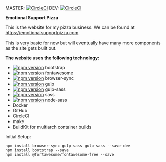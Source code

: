 MASTER: [![CircleCI](https://circleci.com/gh/IamMrCupp/esp_project/tree/master.svg?style=svg)](https://circleci.com/gh/IamMrCupp/esp_project/tree/master)
DEV: [![CircleCI](https://circleci.com/gh/IamMrCupp/esp_project/tree/master.svg?style=svg)](https://circleci.com/gh/IamMrCupp/esp_project/tree/dev)


**Emotional Support Pizza**

This is the website for my pizza business.
We can be found at https://emotionalsupportpizza.com

This is very basic for now but will eventually have many more components as the site gets built out.



**The website uses the following technology:**
- [![npm version](https://badge.fury.io/js/bootstrap.svg)](https://badge.fury.io/js/bootstrap)  bootstrap
- [![npm version](https://badge.fury.io/js/%40fortawesome%2Ffontawesome-free.svg)](https://badge.fury.io/js/%40fortawesome%2Ffontawesome-free)  fontawesome
- [![npm version](https://badge.fury.io/js/browser-sync.svg)](https://badge.fury.io/js/browser-sync)  browser-sync
- [![npm version](https://badge.fury.io/js/gulp.svg)](https://badge.fury.io/js/gulp)  gulp
- [![npm version](https://badge.fury.io/js/gulp-sass.svg)](https://badge.fury.io/js/gulp-sass)  gulp-sass
- [![npm version](https://badge.fury.io/js/sass.svg)](https://badge.fury.io/js/sass) sass
- [![npm version](https://badge.fury.io/js/node-sass.svg)](https://badge.fury.io/js/node-sass)  node-sass
- Docker
- GitHub
- CircleCI
- make
- BuildKit for multiarch container builds

Initial Setup:
``` 
npm install browser-sync gulp sass gulp-sass --save-dev
npm install bootstrap --save
npm install @fortawesome/fontawesome-free --save 
```